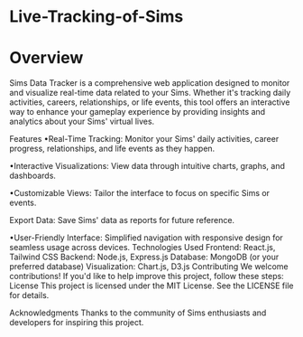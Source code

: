 # Live-Tracking-of-Sims
# Overview
Sims Data Tracker is a comprehensive web application designed to monitor and visualize real-time data related to your Sims. Whether it's tracking daily activities, careers, relationships, or life events, this tool offers an interactive way to enhance your gameplay experience by providing insights and analytics about your Sims' virtual lives.

Features
•Real-Time Tracking: Monitor your Sims' daily activities, career progress, relationships, and life events as they happen.

•Interactive Visualizations: View data through intuitive charts, graphs, and dashboards.

•Customizable Views: Tailor the interface to focus on specific Sims or events.

Export Data: Save Sims' data as reports for future reference.

•User-Friendly Interface: Simplified navigation with responsive design for seamless usage across devices.
Technologies Used
Frontend: React.js, Tailwind CSS
Backend: Node.js, Express.js
Database: MongoDB (or your preferred database)
Visualization: Chart.js, D3.js
Contributing
We welcome contributions! If you'd like to help improve this project, follow these steps:
License
This project is licensed under the MIT License. See the LICENSE file for details.

Acknowledgments
Thanks to the community of Sims enthusiasts and developers for inspiring this project.



